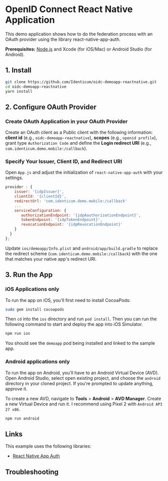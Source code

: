 # OpenID Connect React Native Application

This demo application shows how to do the federation process with an OAuth provider using the library react-native-app-auth.


**Prerequisites:** [Node.js](https://nodejs.org/) and Xcode (for iOS/Mac) or Android Studio (for Android).

## 1. Install

```bash
git clone https://github.com/Identicum/oidc-demoapp-reactnative.git
cd oidc-demoapp-reactnative
yarn install
```

## 2. Configure OAuth Provider

### Create OAuth Application in your OAuth Provider
Create an OAuth client as a Public client with the following information: **client id** (e.g., `oidc-demoapp-reactnative`),  **scopes** (e.g., `openid profile`), grant type `Authorization Code` and define the **Login redirect URI** (e.g., `com.identicum.demo.mobile:/callback`).

### Specify Your Issuer, Client ID, and Redirect URI

Open `App.js` and adjust the initialization of `react-native-app-auth` with your settings.

```js
provider : {
    issuer: '{idpIssuer}',
    clientId: '{clientId}',
    redirectUrl: 'com.identicum.demo.mobile:/callback'
    ...
    serviceConfiguration: {
       authorizationEndpoint: '{idpAauthorizationEndpoint}',
       tokenEndpoint: '{idpTokenEndpoint}',
       revocationEndpoint: '{idpRevocationEndpoint}'
    }
  }
};
```

Update `ios/demoapp/Info.plist` and `android/app/build.gradle` to replace the redirect scheme (`com.identicum.demo.mobile:/callback`) with the one that matches your native app's redirect URI.

## 3. Run the App

### iOS Applications only

To run the app on iOS, you'll first need to install CocoaPods:

```bash
sudo gem install cocoapods
```

Then `cd` into the `ios` directory and run `pod install`. Then you can run the following command to start and deploy the app into iOS Simulator.

```bash
npm run ios
```

You should see the `demoapp` pod being installed and linked to the sample app.

### Android applications only

To run the app on Android, you'll have to an Android Virtual Device (AVD). Open Android Studio, select open existing project, and choose the `android` directory in your cloned project. If you're prompted to update anything, approve it.

To create a new AVD, navigate to **Tools** > **Android** > **AVD Manager**. Create a new Virtual Device and run it. I recommend using Pixel 2 with `Android API 27 x86`.
 
```bash
npm run android
```

## Links

This example uses the following libraries:

* [React Native App Auth](https://github.com/FormidableLabs/react-native-app-auth)

## Troubleshooting


